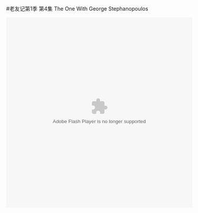 #老友记第1季 第4集 The One With George Stephanopoulos

<object width='100%' height=515><param name="movie" value="http://share.vrs.sohu.com/693905/v.swf&topBar=1&autoplay=false&plid=5003509&pub_catecode="></param><param name="allowFullScreen" value="true"></param><param name="allowscriptaccess" value="always"></param><param name="wmode" value="Transparent"></param><embed width='100%' height=515 wmode="Transparent" allowfullscreen="true" allowscriptaccess="always" quality="high" src="http://share.vrs.sohu.com/693905/v.swf&topBar=1&autoplay=false&plid=5003509&pub_catecode=" type="application/x-shockwave-flash"/></embed></object>

